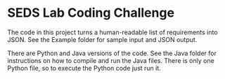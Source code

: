 # SEDS Lab Coding Challenge

The code in this project turns a human-readable list of requirements into JSON. See the Example folder for sample input and JSON output.

There are Python and Java versions of the code. See the Java folder for instructions on how to compile and run the Java files. There is only one Python file, so to execute the Python code just run it.
